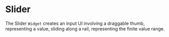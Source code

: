 Slider
======

The Slider `Widget` creates an input UI involving a draggable thumb,
representing a value, sliding along a rail, representing the finite value range.
